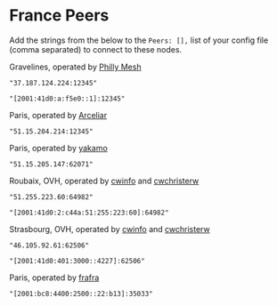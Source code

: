 # France Peers

Add the strings from the below to the `Peers: [],` list of your config file (comma separated) to connect to these nodes.

Gravelines, operated by [Philly Mesh](https://phillymesh.net)

`"37.187.124.224:12345"`

`"[2001:41d0:a:f5e0::1]:12345"`

Paris, operated by [Arceliar](https://github.com/Arceliar)

`"51.15.204.214:12345"`

Paris, operated by [yakamo](https://github.com/yakamok)

`"51.15.205.147:62071"`

Roubaix, OVH, operated by [cwinfo](https://cwinfo.net) and [cwchristerw](https://christerwaren.fi)

`"51.255.223.60:64982"`

`"[2001:41d0:2:c44a:51:255:223:60]:64982"`

Strasbourg, OVH, operated by [cwinfo](https://cwinfo.net) and [cwchristerw](https://christerwaren.fi)

`"46.105.92.61:62506"`

`"[2001:41d0:401:3000::4227]:62506"`

Paris, operated by [frafra](https://frafra.eu)

`"[2001:bc8:4400:2500::22:b13]:35033"`
